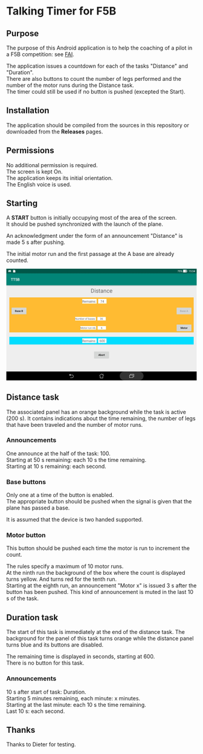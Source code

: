 Talking Timer for F5B
=====================

## Purpose
The purpose of this Android application is to help the coaching
of a pilot in a F5B competition: see
[FAI](https://fai.org/page/f5-electric-flight).

The application issues a countdown for each of the tasks "Distance"
and "Duration".  
There are also buttons to count the number of legs performed and the number
of the motor runs during the Distance task.  
The timer could still be used if no button is pushed (excepted the Start). 

## Installation
The application should be compiled from the sources in this repository
or downloaded from the **Releases** pages.

## Permissions
No additional permission is required.  
The screen is kept On.  
The application keeps its initial orientation.  
The English voice is used.

## Starting
A **START** button is initially occupying most of the area of the screen.  
It should be pushed synchronized with the launch of the plane.

An acknowledgment under the form of an announcement "Distance"
is made 5 s after pushing.

The initial motor run and the first passage at the A base are already
counted.

![TT5B](./TT5B.jpg)

## Distance task
The associated panel has an orange background while the task is
active (200 s). It contains indications about the time remaining,
the number of legs that have been traveled and the number of motor runs.

### Announcements
One announce at the half of the task: 100.  
Starting at 50 s remaining: each 10 s the time remaining.  
Starting at 10 s remaining: each second.

### Base buttons
Only one at a time of the button is enabled.  
The appropriate button should be pushed when the signal is given that
the plane has passed a base.

It is assumed that the device is two handed supported.

### Motor button
This button should be pushed each time the motor is run to increment the
count.

The rules specify a maximum of 10 motor runs.  
At the ninth run the background of the box where the count is displayed
turns yellow. And turns red for the tenth run.  
Starting at the eighth run, an announcement "Motor x" is issued
3 s after the button has been pushed. This kind of announcement is
muted in the last 10 s of the task.

## Duration task
The start of this task is immediately at the end of the distance task.
The background for the panel of this task turns orange while the
distance panel turns blue and its buttons are disabled.

The remaining time is displayed in seconds, starting at 600.  
There is no button for this task.

### Announcements
10 s after start of task: Duration.  
Starting 5 minutes remaining, each minute: x minutes.  
Starting at the last minute: each 10 s the time remaining.  
Last 10 s: each second.

## Thanks
Thanks to Dieter for testing.

